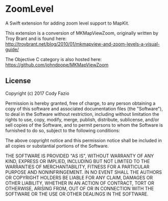 # ZoomLevel
A Swift extension for adding zoom level support to MapKit.


This extension is a conversion of MKMapViewZoom, originally written by Troy Brant and is found here:  
http://troybrant.net/blog/2010/01/mkmapview-and-zoom-levels-a-visual-guide/ 

The Objective C category is also hosted here:   
https://github.com/johndpope/MKMapViewZoom







## License 
Copyright (c) 2017 Cody Fazio

Permission is hereby granted, free of charge, to any person obtaining a copy of this software and associated documentation files (the "Software"), to deal in the Software without restriction, including without limitation the rights to use, copy, modify, merge, publish, distribute, sublicense, and/or sell copies of the Software, and to permit persons to whom the Software is furnished to do so, subject to the following conditions:

The above copyright notice and this permission notice shall be included in all copies or substantial portions of the Software.

THE SOFTWARE IS PROVIDED "AS IS", WITHOUT WARRANTY OF ANY KIND, EXPRESS OR IMPLIED, INCLUDING BUT NOT LIMITED TO THE WARRANTIES OF MERCHANTABILITY, FITNESS FOR A PARTICULAR PURPOSE AND NONINFRINGEMENT. IN NO EVENT SHALL THE AUTHORS OR COPYRIGHT HOLDERS BE LIABLE FOR ANY CLAIM, DAMAGES OR OTHER LIABILITY, WHETHER IN AN ACTION OF CONTRACT, TORT OR OTHERWISE, ARISING FROM, OUT OF OR IN CONNECTION WITH THE SOFTWARE OR THE USE OR OTHER DEALINGS IN THE SOFTWARE.
